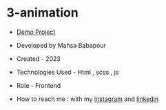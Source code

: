 # 3-animation

- [Demo Project](  https://mahsabbpour.github.io/3-animation/ )

- Developed by Mahsa Babapour

- Created - 2023

- Technologies Used - Html , scss , js 

- Role - Frontend

- How to reach me : with my [instagram](https://www.instagram.com/mahsabbpour.web) and [linkedin](https://www.linkedin.com/in/mahsa-bbpour-643b-77258)

